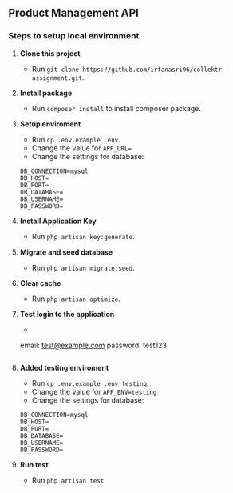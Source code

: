 ## Product Management API

### Steps to setup local environment

1. **Clone this project**
    - Run `git clone https://github.com/irfanasri96/collektr-assignment.git`.

2. **Install package**
    - Run `composer install` to install composer package.

3. **Setup enviroment**
    - Run `cp .env.example .env`.
    - Change the value for `APP_URL= `
    - Change the settings for database:
    ``` 
    DB_CONNECTION=mysql
    DB_HOST=
    DB_PORT=
    DB_DATABASE=
    DB_USERNAME=
    DB_PASSWORD=
    ```
4. **Install Application Key**
    - Run `php artisan key:generate`.

5. **Migrate and seed database**
    - Run `php artisan migrate:seed`.

6. **Clear cache**
    - Run `php artisan optimize`.

7. **Test login to the application**
    - ``` 
    email: test@example.com
    password: test123
    ```
8. **Added testing enviroment**
    - Run `cp .env.example .env.testing`.
    - Change the value for `APP_ENV=testing`
    - Change the settings for database:
    ``` 
    DB_CONNECTION=mysql
    DB_HOST=
    DB_PORT=
    DB_DATABASE=
    DB_USERNAME=
    DB_PASSWORD=
    ```

9. **Run test**
    - Run `php artisan test`